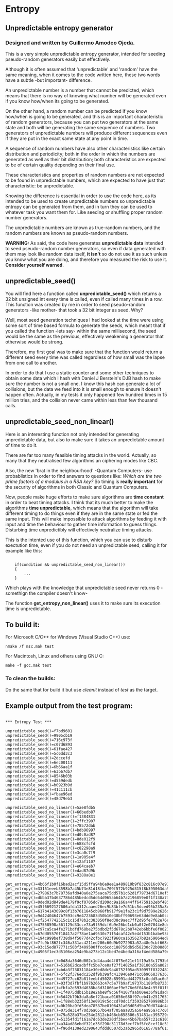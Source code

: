 # Entropy 
## Unpredictable entropy generator
### Designed and written by Guillermo Amodeo Ojeda.

This is a very simple unpredictable entropy generator, intended for seeding pseudo-random generators easily but effectively.

Although it is often assumed that 'unpredictable' and 'random' have the same meaning, when it comes to the code written here, these two words have a subtle -but important- difference.

An unpredictable number is a number that cannot be predicted, which means that there is no way of knowing what number will be generated even if you know how/when its going to be generated.

On the other hand, a random number can be predicted if you know how/when is going to be generated, and this is an important characteristic of random generators, because you can put two generators at the same state and both will be generating the same sequence of numbers. Two generators of unpredictable numbers will produce different sequences even if they are put in the exact same state at any point in time.

A sequence of random numbers have also other characteristics like certain distribution and periodicity; both in the order in which the numbers are generated as well as their bit distribution; both characteristics are expected to be of certain quality depending on their final use.

These characteristics and properties of random numbers are not expected to be found in unpredictable numbers, which are expected to have just that characteristic: be unpredictable.

Knowing the difference is essential in order to use the code here, as its intended to be used to create unpredictable numbers so unpredictable entropy can be generated from them, and in turn they can be used to whatever task you want them for. Like seeding or shuffling proper random number generators.

The unpredictable numbers are known as true-random numbers, and the random numbers are known as pseudo-random numbers.

**WARNING:** As said, the code here generates **unpredictable data** intended to seed pseudo-random number generators, so even if data generated with them may look like random data itself, **it isn't** so do not use it as such unless you know what you are doing, and therefore you measured the risk to use it. **Consider yourself warned**.

## unpredictable_seed()

You will find here a function called **unpredictable_seed()** which returns a 32 bit unsigned int every time is called, even if called many times in a row. This function was created by me in order to seed pseudo-random generators -like mother- that took a 32 bit integer as seed. Why?

Well, most seed generation techniques I had looked at the time were using some sort of time based formula to generate the seeds, which meant that if you called the function -lets say- within the same millisecond, the seed would be the same as the previous, effectively weakening a generator that otherwise would be strong.

Therefore, my first goal was to make sure that the function would return a different seed every time was called regardless of how small was the lapse from one call to another.

In order to do that I use a static counter and some other techniques to obtain some data which I hash with Daniel J Berstein's DJB hash to make sure the number is not a small one. I know this hash can generate a lot of collisions, but the data we feed into it is small enough to ensure it doesn't happen often. Actually, in my tests it only happened few hundred times in 15 million tries, and the collision never came within less than few thousand calls.

## unpredictable_seed_non_linear()

Here is an interesting function not only intended for generating unpredictable data, but also to make sure it takes an unpredictable amount of time to do it.

There are far too many feasible timing attacks in the world. Actually, so many that they neutralised few algorithms an ciphering modes like CBC. 

Also, the new 'brat in the neighbourhood' -Quantum Computers- use probablistics in order to find answers to questions like: *Which are the two prime factors of a modulus in a RSA key?* So timing is **really important** for the security of algorithms in both Classic and Quantum Computers.

Now, people make huge efforts to make sure algorithms are **time constant** in order to beat timing attacks. I think that its much better to make the algorithms **time unpredictable**, which means that the algorithm will take different timing to do things even if they are in the same state or fed the same input. This will make impossible to attack algorithms by feeding it with input and time the behaviour to gather time information to guess things. Disturbing time unpredictibly will effectively neutralize timing attacks.

This is the intented use of this function, which you can use to disturb exectution time, even if you do not need an unpredictable seed, calling it for example like this:

```
    
    if(condition && unpredictable_seed_non_linear())
    {
        ...
    }
```

Which plays with the knowledge that unpredictable seed never returns 0 -somethign the compiler doesn't know-

The function **get_entropy_non_linear()** uses it to make sure its execution time is unpredictable.  

## To build it:

For Microsoft C/C++ for Windows (Visual Studio C++) use:  

```
nmake /f msc.mak test
```

For Macintosh, Linux and others using GNU C:

```
make -f gcc.mak test
```
### To clean the builds:

Do the same that for build it but use *cleanit* instead of *test* as the target.

## Example output from the test program:

```

*** Entropy Test ***

unpredictable_seed()=f7bd9601
unpredictable_seed()=9905cb19
unpredictable_seed()=716c973f
unpredictable_seed()=c07d6893
unpredictable_seed()=61fae427
unpredictable_seed()=5c6dd3c3
unpredictable_seed()=2dccefd
unpredictable_seed()=6ec00111
unpredictable_seed()=6b66aa1f
unpredictable_seed()=63b67db7
unpredictable_seed()=8546b03b
unpredictable_seed()=d559dedb
unpredictable_seed()=b0923b9d
unpredictable_seed()=41c111cb
unpredictable_seed()=fbae96ed
unpredictable_seed()=48d79eb3

unpredictable_seed_no_linear()=5ae8fdb5
unpredictable_seed_no_linear()=66bedb87
unpredictable_seed_no_linear()=f1384831
unpredictable_seed_no_linear()=2ffc3907
unpredictable_seed_no_linear()=78572dab
unpredictable_seed_no_linear()=bdb96997
unpredictable_seed_no_linear()=d0c0ad87
unpredictable_seed_no_linear()=8de012f9
unpredictable_seed_no_linear()=688cfcfd
unpredictable_seed_no_linear()=c82298a9
unpredictable_seed_no_linear()=3ca0c7f9
unpredictable_seed_no_linear()=1a905e4f
unpredictable_seed_no_linear()=12af1107
unpredictable_seed_no_linear()=e64caeb7
unpredictable_seed_no_linear()=dad87d9b
unpredictable_seed_no_linear()=9288a8e1

get_entropy()=4b66f1b0f16bad2acf15d5ffa94b6a9ee1a489810b9f832c816c07e911c708422fc03a1a25678fcfdb68ce0deff9b69529acd0ffed40c50623e1d5930d281c7c
get_entropy()=33151eeeb3598b7a45b73e81d18fbc709f572b925d315f8b395063da950ec7298f1a79c7cbd459772b967c9445f037f6376837e18b0f2f960ff54bba59d33091
get_entropy()=279863c7b78736afd940a0e275eaca75dd57b1c62d1f79734d6710ef565781dd20390d3d572c8e53ccefc7e3d76e2e9b4a24b2db530d299f56baed3d762e2b45
get_entropy()=dbba37b4637786d485bedcd5dd64d965ab64b7a2196859e0f1f130a739d3511fa1c4c0d2c30371986b046249cd45db5cd7843dd073a4d3dc6b8cb8b14be0da92
get_entropy()=0ded02d849de4179f9cf0705dd7d209dc9a166a44ff647591b2ebf4855bc1b6091acd2fa971d4e6bcf7eaa41ff607da92f663824a9ddc24a8114bb57a3461280
get_entropy()=45f6692127606afda1312caaed26ec9b83bfe7d51bc5dced95b235a8cf929fe9f166ec7a295af729173f68d25bfdd84ed12d96ea53f718ca113ecb4faf759306
get_entropy()=617b4143099c8f13b7611845cb968fb917f9e1fa23c1f9d7599e2626df0c3fff43c706ca4f94f63269d3372deb7c58c0294aff19d5a87875dffbd8d7558ad377
get_entropy()=9d42404647b7593cc9e4723683d50b10e30bff90693e63ddd9e8ab0ca713c3ed6594a40f25a34bbbf78a0d05c95f82c4538ce585531bbcfd59612b90db986ab9
get_entropy()=cf2547742515c1c15d78b2c383050f8ed38c9aec7ff2d95fe7f62e76e901a50f8d3954f2e31917ee3f73ae58439eea33c54fa91405331d8c133c26d8db2c5a24
get_entropy()=47558598a561125d33cce73a9f59dcf6b9e26bd1cb0a0f2e07044e8deb5378ae8709854e3d9f96adbfc7857db52656e9f9bbee6f870ec897e93de5d97766e887
get_entropy()=c97ca5ca4fe271bdfd768be275bdbd2f5d678c2b8742eb6bbfe6f0027975af2577a20774116207e6b1686328b9a6e9a7f3af287345183f1b37c4ce121d3b4a96
get_entropy()=67dd05570f18417a2f78ae1ad9530c71f54caf42c5e4d153b1babe93b36e8c220feea99737d4bc32391ce403f10f4ffe5d24bd17353db2c05bbf595f0b9b5525
get_entropy()=194c999bef738d94f5077d42cfbc7923f960ca1635627b82a59064ed95768ca4d7555a12bd4d39ac5554c956dfd6bdcc77cbef3437bbbb9cbf26f44e3fc9c5a1
get_entropy()=7fc9bf862fc346a331ac4211ed206c60d9b9272983a52a48e9cbf668ebfcae764917640dd95fe27abb17d88acdb053f1cb0bf8662f8fc2a32139545347966dd3
get_entropy()=93c15ed877771c503f3409500ffcc6cdc188756db5d58230c72b08d05781b8bf932360f64996d5d5517e36b6dd6f0bcf0f1242e3a377bd4071edaa63275a38f8
get_entropy()=4905f1ec3d5106ea254e9ba273e12c1bed7e4beda316af4edd586a79e579d12e175f67a89bbcbbdce7e542dd3fd872d957c7d0f765ec6f83236d0f41432a761d

get_entropy_no_linear()=0d8da3646d002c1d4daa4d4f075e621ef1f19a53c1793b649b0a0e466bdbccddc1d5c0fd4b5b35bd13ec3e06bb892f5a2b680b5e6172166a83b004ad49b85ab4
get_entropy_no_linear()=516b62dcadbffc5be7ce0af27f14025a1f38180a55a8026403781b647f451ad3f54cf4f7cf7a67df11ecc810f7a36afcd1903767852f008a4f42e46eeb29cb07
get_entropy_no_linear()=bda3f73831184e30ed8dc9a46752f05ad530997f83224878e366736695eb439c27a5cc606512180139b8062f9748e3cceb07a60b1b75110d5fd08dda35420701
get_entropy_no_linear()=5fc2f376edc252df9b39afc413946e0471c6b9668376362ad9175f042105b4cb414a74d14b651d76e55a29d0b78964f183a5fc14fd3fcf7af556159c6fb73fb4
get_entropy_no_linear()=49727cc62b81feebfd5028c85991ad442753c0cdd5ac6d5eb7a9fca973e14390d5eed8a6b1095846a9665ee2df716a8869fa936f2b7729a1c9162e8cebf9e41d
get_entropy_no_linear()=03f3d7fbf1b97b2663c47c5e77b9af19737b1189fb87233073810206fb237f5aab9fecbb9dbaeceda13df7b2af30afabefca7108e71f639eb36be017e5120fad
get_entropy_no_linear()=fbfa2e593d4638ba3d31066aef9e576e6f048e4c95f01f6a554003075114b8ec41ee02e64971d2d8dff8b56dc5362e5f8d9e1761b3ce4adb9d4ec65c79135697
get_entropy_no_linear()=1f4075ddb15b18e2abe8f9c56f4107faab00ee36f91dadca6b85b40dcb8de122d5558241eb19d9c1bf9b9c09bb59bee5f7c7d8a857fd7ea52fa5e42725f8b80d
get_entropy_no_linear()=5d42b79b3da8a8ef21baca01656e680f97ceb41e25176517576d2cac8326ff5be395380b23eb0af1ed06e0a21bcc57c915f3023bfdbb429bcfe3fff135a6c5c7
get_entropy_no_linear()=1f88eb32358f13e0919c5dccd70dc1f3593852709986b36e8dc4020a0783a7fa7b4e8389cfed4bcb6166ec6ef5938e444f0a25e4d96cc8de6d4e60e3d5663bec
get_entropy_no_linear()=0b20ba9fd5dea78587be8106431a08d05d5ba70d8744c4a02317d0b87b9728feb93020d023da96cb5f9375c747dd485a7f0e6c74c5e38aeb132b509d4166dbda
get_entropy_no_linear()=075de314f70d36a657b64af705aaa835a584ea95a7c7c0b56d05959ec1cb9bbfd7b1ebbc8b0acdad1df8c1daa7aa9fdc57499448b94ad37f853d4de053951a2d
get_entropy_no_linear()=79a528b37be254e2812cb466cb858506c51451ac395729d62931ab8e314b38a66912e43f49f31bf5e97a21c3959846907d15cb65a3e9ba02f33e36664b41fb4f
get_entropy_no_linear()=51354fd1f161a7dc63de220df3bee45b67ba557c21c6103f8bc4dbef499cac1eab35284a19cf1a671907c23857a71e60d5bd90691f1685abe5819ae025fc87d0
get_entropy_no_linear()=a34ad86ebdf321e35f290c31178d3ecf7bf5fc8cef10c5948fa5e23313788bdeb7bab2ca051fec06b9e5682727e1bee69da26f57a9188f4d9dea0096e1e3abe5
get_entropy_no_linear()=f96d4139ed2390643fddd6507d53ab2965d6165778af6111fc1a39d940ab763b7c68ce6b692a89a1970c7fd7fff486137f390e59772efbb7edf4c6c9c036c633

```




